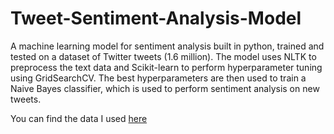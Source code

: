 # Tweet-Sentiment-Analysis-Model

A machine learning model for sentiment analysis built in python, trained and tested on a dataset of Twitter tweets (1.6 million). The model uses NLTK to preprocess the text data and Scikit-learn to perform hyperparameter tuning using GridSearchCV. The best hyperparameters are then used to train a Naive Bayes classifier, which is used to perform sentiment analysis on new tweets.

You can find the data I used [here](https://www.kaggle.com/datasets/kazanova/sentiment140)
